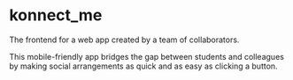 # konnect_me
The frontend for a web app created by a team of collaborators. 

This mobile-friendly app bridges the gap between students and colleagues by making social arrangements as quick and as easy as clicking a button.
